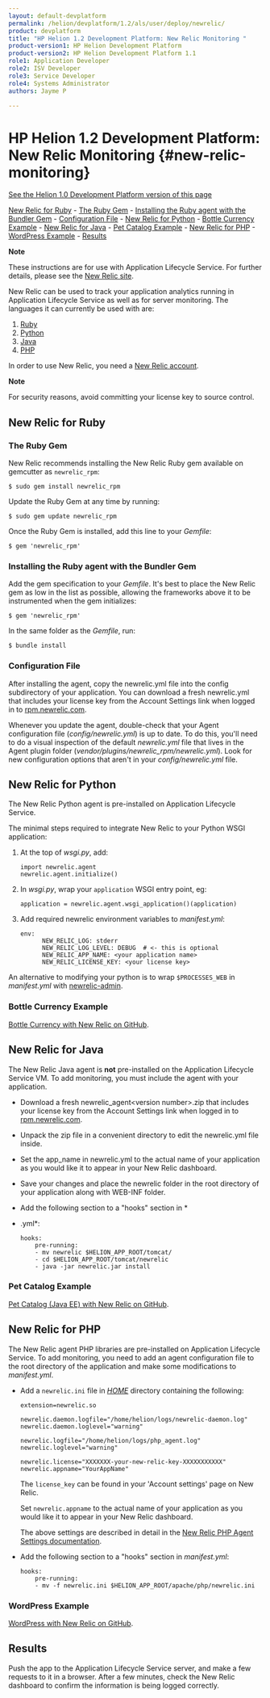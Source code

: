 ```yaml
---
layout: default-devplatform
permalink: /helion/devplatform/1.2/als/user/deploy/newrelic/
product: devplatform
title: "HP Helion 1.2 Development Platform: New Relic Monitoring "
product-version1: HP Helion Development Platform
product-version2: HP Helion Development Platform 1.1
role1: Application Developer 
role2: ISV Developer
role3: Service Developer
role4: Systems Administrator
authors: Jayme P

---
```

<!--UNDER REVISION-->

# HP Helion 1.2 Development Platform: New Relic Monitoring {#new-relic-monitoring}
[See the Helion 1.0 Development Platform version of this page](/als/v1/user/deploy/newrelic/)

   [New Relic for Ruby](#new-relic-for-ruby)
        -   [The Ruby Gem](#the-ruby-gem)
        -   [Installing the Ruby agent with the Bundler Gem](#installing-the-ruby-agent-with-the-bundler-gem)
        -   [Configuration File](#configuration-file)
    -   [New Relic for Python](#new-relic-for-python)
        -   [Bottle Currency Example](#bottle-currency-example)
    -   [New Relic for Java](#new-relic-for-java)
        -   [Pet Catalog Example](#pet-catalog-example)
    -   [New Relic for PHP](#new-relic-for-php)
        -   [WordPress Example](#wordpress-example)
    -   [Results](#results)
 
**Note**

These instructions are for use with Application Lifecycle Service. For further details,
please see the [New Relic
site](http://newrelic.com/docs/python/new-relic-for-python).

New Relic can be used to track your application analytics running in
Application Lifecycle Service as well as for server monitoring. The languages it can
currently be used with are:

1.  [Ruby](#newrelic-ruby)
2.  [Python](#newrelic-python)
3.  [Java](#newrelic-java)
4.  [PHP](#newrelic-php)

In order to use New Relic, you need a [New Relic
account](http://newrelic.com/).

**Note**

For security reasons, avoid committing your license key to source
control.

New Relic for Ruby[](#new-relic-for-ruby "Permalink to this headline")
-----------------------------------------------------------------------

### The Ruby Gem[](#the-ruby-gem "Permalink to this headline")

New Relic recommends installing the New Relic Ruby gem available on
gemcutter as `newrelic_rpm`:

    $ sudo gem install newrelic_rpm

Update the Ruby Gem at any time by running:

    $ sudo gem update newrelic_rpm

Once the Ruby Gem is installed, add this line to your *Gemfile*:

    $ gem 'newrelic_rpm'

### Installing the Ruby agent with the Bundler Gem[](#installing-the-ruby-agent-with-the-bundler-gem "Permalink to this headline")

Add the gem specification to your *Gemfile*. It's best to place the New
Relic gem as low in the list as possible, allowing the frameworks above
it to be instrumented when the gem initializes:

    $ gem 'newrelic_rpm'

In the same folder as the *Gemfile*, run:

    $ bundle install

### Configuration File[](#configuration-file "Permalink to this headline")

After installing the agent, copy the newrelic.yml file into the config
subdirectory of your application. You can download a fresh newrelic.yml
that includes your license key from the Account Settings link when
logged in to [rpm.newrelic.com](http://rpm.newrelic.com/).

Whenever you update the agent, double-check that your Agent
configuration file (*config/newrelic.yml*) is up to date. To do this,
you'll need to do a visual inspection of the default *newrelic.yml* file
that lives in the Agent plugin folder
(*vendor/plugins/newrelic\_rpm/newrelic.yml*). Look for new
configuration options that aren't in your *config/newrelic.yml* file.

New Relic for Python[](#new-relic-for-python "Permalink to this headline")
---------------------------------------------------------------------------

The New Relic Python agent is pre-installed on Application Lifecycle Service.

The minimal steps required to integrate New Relic to your Python WSGI
application:

1.  At the top of *wsgi.py*, add:

        import newrelic.agent
        newrelic.agent.initialize()

2.  In *wsgi.py*, wrap your `application` WSGI entry
    point, eg:

        application = newrelic.agent.wsgi_application()(application)

3.  Add required newrelic environment variables to *manifest.yml*:

        env:
              NEW_RELIC_LOG: stderr
              NEW_RELIC_LOG_LEVEL: DEBUG  # <- this is optional
              NEW_RELIC_APP_NAME: <your application name>
              NEW_RELIC_LICENSE_KEY: <your license key>

An alternative to modifying your python is to wrap
`$PROCESSES_WEB` in *manifest.yml* with
[newrelic-admin](https://newrelic.com/docs/python/python-agent-admin-script).

### Bottle Currency Example[](#bottle-currency-example "Permalink to this headline")

[Bottle Currency with New Relic on
GitHub](https://github.com/Stackato-Apps/bottle-currency/tree/newrelic).

New Relic for Java[](#new-relic-for-java "Permalink to this headline")
-----------------------------------------------------------------------

The New Relic Java agent is **not** pre-installed on the Application Lifecycle Service VM. To
add monitoring, you must include the agent with your application.

-   Download a fresh newrelic\_agent\<version number\>.zip that includes
    your license key from the Account Settings link when logged in to
    [rpm.newrelic.com](http://rpm.newrelic.com/).

-   Unpack the zip file in a convenient directory to edit the
    newrelic.yml file inside.

-   Set the app\_name in newrelic.yml to the actual name of your
    application as you would like it to appear in your New Relic
    dashboard.

-   Save your changes and place the newrelic folder in the root
    directory of your application along with WEB-INF folder.

-   Add the following section to a "hooks" section in *
-   .yml*:

        hooks:
            pre-running:
            - mv newrelic $HELION_APP_ROOT/tomcat/
            - cd $HELION_APP_ROOT/tomcat/newrelic
            - java -jar newrelic.jar install

### Pet Catalog Example[](#pet-catalog-example "Permalink to this headline")

[Pet Catalog (Java EE) with New Relic on
GitHub](https://github.com/Stackato-Apps/pet-catalog/tree/newrelic).

New Relic for PHP[](#new-relic-for-php "Permalink to this headline")
---------------------------------------------------------------------

The New Relic agent PHP libraries are pre-installed on Application Lifecycle Service. To add
monitoring, you need to add an agent configuration file to the root
directory of the application and make some modifications to
*manifest.yml*.

-   Add a `newrelic.ini` file in
    [*HOME*](/helion/devplatform/1.2/als/user/reference/environment/#term-home) directory
    containing the following:

        extension=newrelic.so

        newrelic.daemon.logfile="/home/helion/logs/newrelic-daemon.log"
        newrelic.daemon.loglevel="warning"

        newrelic.logfile="/home/helion/logs/php_agent.log"
        newrelic.loglevel="warning"

        newrelic.license="XXXXXXX-your-new-relic-key-XXXXXXXXXXX"
        newrelic.appname="YourAppName"

    The `license_key` can be found in your 'Account
    settings' page on New Relic.

    Set `newrelic.appname` to the actual name of
    your application as you would like it to appear in your New Relic
    dashboard.

    The above settings are described in detail in the [New Relic PHP
    Agent Settings
    documentation](http://newrelic.com/docs/php/php-agent-phpini-settings).

-   Add the following section to a "hooks" section in *manifest.yml*:

        hooks:
            pre-running:
            - mv -f newrelic.ini $HELION_APP_ROOT/apache/php/newrelic.ini

### WordPress Example[](#wordpress-example "Permalink to this headline")

[WordPress with New Relic on
GitHub](https://github.com/Stackato-Apps/wordpress/tree/newrelic).

Results[](#results "Permalink to this headline")
-------------------------------------------------

Push the app to the Application Lifecycle Service server, and make a few requests to it in a
browser. After a few minutes, check the New Relic dashboard to confirm
the information is being logged correctly.
